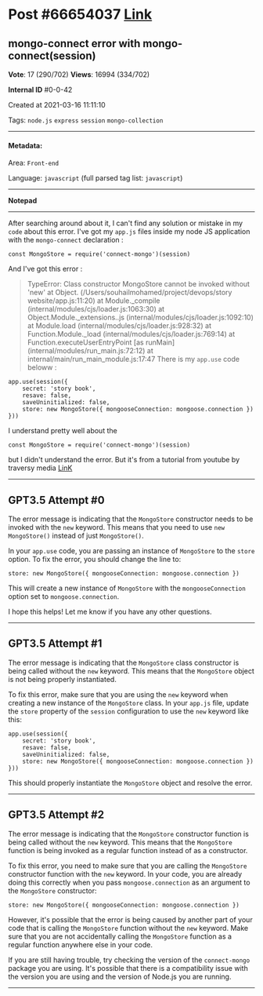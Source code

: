 
# Post \#66654037 [Link](https://stackoverflow.com/questions/66654037/)

## mongo-connect error with mongo-connect(session)

**Vote**: 17 (290/702) **Views**: 16994 (334/702) 

**Internal ID** \#0-0-42

Created at 2021-03-16 11:11:10

Tags: `node.js` `express` `session` `mongo-collection`

----------

#### Metadata:

Area: `Front-end`

Language: `javascript` (full parsed tag list: `javascript`)

----------

**Notepad**


----------

After searching around about it, I can't find any solution or mistake in my `code` about this error. I've got my `app.js` files inside my node JS application with the `mongo-connect` declaration :
```
const MongoStore = require('connect-mongo')(session)
```

And I've got this error :
> TypeError: Class constructor MongoStore cannot be invoked without
'new'
at Object. (/Users/souhailmohamed/project/devops/story website/app.js:11:20)
at Module._compile (internal/modules/cjs/loader.js:1063:30)
at Object.Module._extensions..js (internal/modules/cjs/loader.js:1092:10)
at Module.load (internal/modules/cjs/loader.js:928:32)
at Function.Module._load (internal/modules/cjs/loader.js:769:14)
at Function.executeUserEntryPoint [as runMain] (internal/modules/run_main.js:72:12)
at internal/main/run_main_module.js:17:47
There is my `app.use` code beloww :
```
app.use(session({
    secret: 'story book',
    resave: false,
    saveUninitialized: false,
    store: new MongoStore({ mongooseConnection: mongoose.connection })
}))
```

I understand pretty well about the
```
const MongoStore = require('connect-mongo')(session)
```

but I didn't understand the error. But it's from a tutorial from youtube by traversy media [LinK](https://www.youtube.com/watch?v=SBvmnHTQIPY&t=4202s&ab_channel=TraversyMedia)


----------
        
## GPT3.5 Attempt \#0

The error message is indicating that the `MongoStore` constructor needs to be invoked with the `new` keyword. This means that you need to use `new MongoStore()` instead of just `MongoStore()`.

In your `app.use` code, you are passing an instance of `MongoStore` to the `store` option. To fix the error, you should change the line to:

```
store: new MongoStore({ mongooseConnection: mongoose.connection })
```

This will create a new instance of `MongoStore` with the `mongooseConnection` option set to `mongoose.connection`.

I hope this helps! Let me know if you have any other questions.

--------

## GPT3.5 Attempt \#1

The error message is indicating that the `MongoStore` class constructor is being called without the `new` keyword. This means that the `MongoStore` object is not being properly instantiated.

To fix this error, make sure that you are using the `new` keyword when creating a new instance of the `MongoStore` class. In your `app.js` file, update the `store` property of the `session` configuration to use the `new` keyword like this:

```
app.use(session({
    secret: 'story book',
    resave: false,
    saveUninitialized: false,
    store: new MongoStore({ mongooseConnection: mongoose.connection })
}))
```

This should properly instantiate the `MongoStore` object and resolve the error.

--------

## GPT3.5 Attempt \#2

The error message is indicating that the `MongoStore` constructor function is being called without the `new` keyword. This means that the `MongoStore` function is being invoked as a regular function instead of as a constructor.

To fix this error, you need to make sure that you are calling the `MongoStore` constructor function with the `new` keyword. In your code, you are already doing this correctly when you pass `mongoose.connection` as an argument to the `MongoStore` constructor:

```
store: new MongoStore({ mongooseConnection: mongoose.connection })
```

However, it's possible that the error is being caused by another part of your code that is calling the `MongoStore` function without the `new` keyword. Make sure that you are not accidentally calling the `MongoStore` function as a regular function anywhere else in your code.

If you are still having trouble, try checking the version of the `connect-mongo` package you are using. It's possible that there is a compatibility issue with the version you are using and the version of Node.js you are running.

--------
